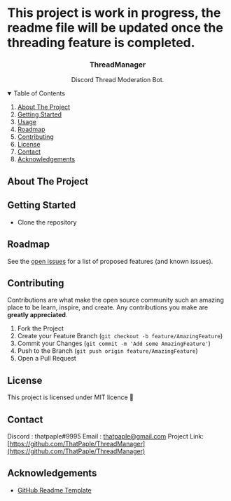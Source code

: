 # This project is work in progress, the readme file will be updated once the threading feature is completed.

<h3 align="center">ThreadManager</h3>
  <p align="center">
    Discord Thread Moderation Bot.
    <br />
</p>




<!-- TABLE OF CONTENTS -->
<details open="open">
  <summary>Table of Contents</summary>
  <ol>
    <li>
      <a href="#about-the-project">About The Project</a>
    </li>
    <li>
      <a href="#getting-started">Getting Started</a>
    </li>
    <li><a href="#usage">Usage</a></li>
    <li><a href="#roadmap">Roadmap</a></li>
    <li><a href="#contributing">Contributing</a></li>
    <li><a href="#license">License</a></li>
    <li><a href="#contact">Contact</a></li>
    <li><a href="#acknowledgements">Acknowledgements</a></li>
  </ol>
</details>



<!-- ABOUT THE PROJECT -->
## About The Project



<!-- GETTING STARTED -->
## Getting Started

* Clone the repository

<!-- ROADMAP -->
## Roadmap

See the [open issues](https://github.com/ThatPaple/DiscordBAM/issues) for a list of proposed features (and known issues).


<!-- CONTRIBUTING -->
## Contributing

Contributions are what make the open source community such an amazing place to be learn, inspire, and create. Any contributions you make are **greatly appreciated**.

1. Fork the Project
2. Create your Feature Branch (`git checkout -b feature/AmazingFeature`)
3. Commit your Changes (`git commit -m 'Add some AmazingFeature'`)
4. Push to the Branch (`git push origin feature/AmazingFeature`)
5. Open a Pull Request


<!-- LICENSE -->
## License

This project is licensed under MIT licence 🧡


<!-- CONTACT -->
## Contact

Discord : thatpaple#9995
Email : thatpaple@gmail.com
Project Link: [https://github.com/ThatPaple/ThreadManager](https://github.com/ThatPaple/ThreadManager)



<!-- ACKNOWLEDGEMENTS -->
## Acknowledgements
* [GitHub Readme Template](https://github.com/othneildrew/Best-README-Template/)

